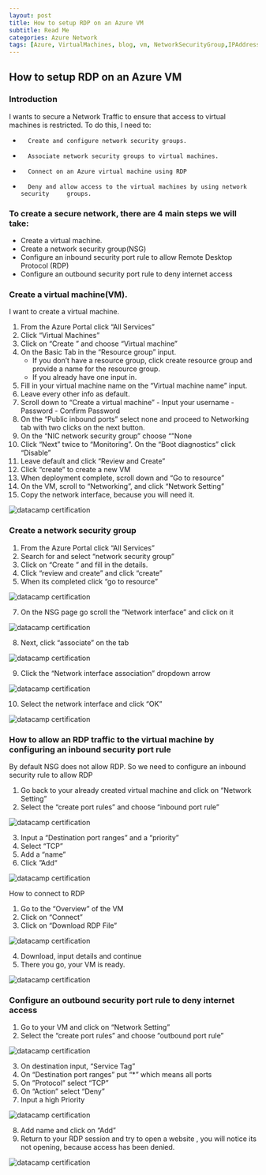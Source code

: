```yaml
---
layout: post
title: How to setup RDP on an Azure VM
subtitle: Read Me
categories: Azure Network
tags: [Azure, VirtualMachines, blog, vm, NetworkSecurityGroup,IPAddress, RDP, SSH, NSG]
---
```


## How to setup RDP on an Azure VM


### Introduction

I wants to secure a Network Traffic to ensure that access to virtual machines is restricted. To do this, I need to:
* 		Create and configure network security groups.
* 		Associate network security groups to virtual machines.
*       Connect on an Azure virtual machine using RDP
* 		Deny and allow access to the virtual machines by using network security     groups.

### To create a secure network, there are 4 main steps we will take:

- Create a virtual machine.
- Create a network security group(NSG)
- Configure an inbound security port rule to allow Remote Desktop Protocol (RDP)
- Configure an outbound security port rule to deny internet access 


### Create a virtual machine(VM).

I want to create a virtual machine.

1. From the Azure Portal click “All Services”
2. Click “Virtual Machines”
3. Click on “Create ” and choose “Virtual machine”
4. On the Basic Tab in the “Resource group” input. 
    - If you don’t have a resource group, click create resource group and provide a name for the resource group. 
    - If you already have one input in.
  5. Fill in your virtual machine name on the “Virtual machine name” input.
  6. Leave every other info as default.
  7. Scroll down to “Create a virtual machine”
	- Input your username
	- Password
	- Confirm Password
8. On the “Public inbound ports” select none and proceed to Networking tab with two clicks on the next button.
9. On the “NIC network security group” choose “”None
10. Click “Next” twice to “Monitoring”. On the “Boot diagnostics” click “Disable”
11. Leave default and click “Review and Create”
12. Click “create” to create a new VM
13. When deployment complete, scroll down and “Go to resource”
14. On the VM, scroll to “Networking”, and click “Network Setting”
15. Copy the network interface, because you will need it.
 
 ![datacamp certification](/assets/images/securedVM/VM.jpeg)

### Create a network security group

1. From the Azure Portal click “All Services”
3. Search for and select “network security group”
4. Click on “Create ” and fill in the details.
5. Click “review and create” and click “create”
6. When its completed click “go to resource”

 ![datacamp certification](/assets/images/securedVM/NSG.jpeg)

7. On the NSG page go scroll the “Network interface” and click on it

 ![datacamp certification](/assets/images/securedVM/networkinterface.jpeg)

8. Next, click “associate” on the tab

 ![datacamp certification](/assets/images/securedVM/associatenetworkinterface.jpeg)

9. Click the “Network interface association” dropdown arrow

 ![datacamp certification](/assets/images/securedVM/associatenetworkinterface2.jpeg)

10. Select the network interface and click “OK”

 ![datacamp certification](/assets/images/securedVM/associatenetworkinterfacesucessful.jpeg)


### How to allow an RDP traffic to the virtual machine by configuring an inbound security port rule

By default NSG does not allow RDP. So we need to configure an inbound security rule to allow RDP

1. Go back to your already created virtual machine and click on “Network Setting”
2. Select the “create port rules” and choose “inbound port rule”

 ![datacamp certification](/assets/images/securedVM/createinboundrule.jpeg)

3. Input a “Destination port ranges” and a “priority”
4. Select “TCP”
5. Add a “name”
6. Click ”Add“

 ![datacamp certification](/assets/images/securedVM/sucessinboundrule.jpeg)

How to connect to RDP

1. Go to the “Overview” of the VM
2. Click on “Connect”
3. Click on “Download RDP File”

 ![datacamp certification](/assets/images/securedVM/connectrdp.jpeg)

4. Download, input details and continue
5. There you go, your VM is ready.

 ![datacamp certification](/assets/images/securedVM/displayVM.jpeg)


### Configure an outbound security port rule to deny internet access

1. Go to your VM and click on “Network Setting”
2. Select the “create port rules” and choose “outbound port rule”

 ![datacamp certification](/assets/images/securedVM/createoutboundrule.jpeg)

3. On destination input, “Service Tag”
4. On “Destination port ranges” put “*” which means all ports
5. On ”Protocol” select “TCP”
6. On “Action” select “Deny”
7. Input a high Priority

 ![datacamp certification](/assets/images/securedVM/outboundruleform.jpeg)

8. Add name and click on “Add”
9. Return to your RDP session and try to open a website , you will notice its not opening, because access has been denied.

 ![datacamp certification](/assets/images/securedVM/deniedrdp.jpeg)

